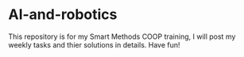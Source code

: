 # AI-and-robotics
This repository is for my Smart Methods COOP training, I will post my weekly tasks and thier solutions in details. Have fun!
